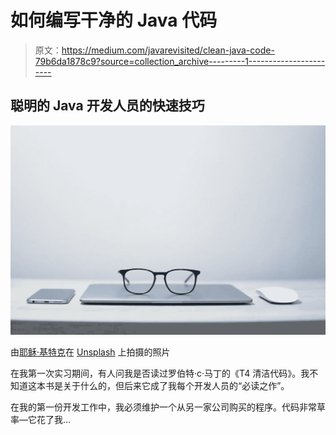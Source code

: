 # 如何编写干净的 Java 代码

> 原文：<https://medium.com/javarevisited/clean-java-code-79b6da1878c9?source=collection_archive---------1----------------------->

## 聪明的 Java 开发人员的快速技巧

![](img/4fc2abd08130c0abc71d9aaea4691c95.png)

由[耶稣·基特克](https://unsplash.com/@jesuskiteque?utm_source=unsplash&utm_medium=referral&utm_content=creditCopyText)在 [Unsplash](https://unsplash.com/s/photos/computer?utm_source=unsplash&utm_medium=referral&utm_content=creditCopyText) 上拍摄的照片

在我第一次实习期间，有人问我是否读过罗伯特·c·马丁的《T4 清洁代码》。我不知道这本书是关于什么的，但后来它成了我每个开发人员的“必读之作”。

在我的第一份开发工作中，我必须维护一个从另一家公司购买的程序。代码非常草率—它花了我…